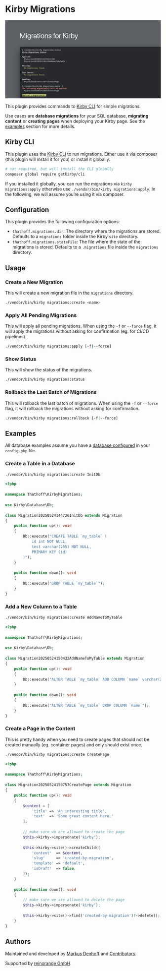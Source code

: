 # Kirby Migrations

![Screenshot of the terminal running a migration.](./.github/screenshot.png)

This plugin provides commands to [Kirby CLI](https://github.com/getkirby/cli) for simple migrations.

Use cases are **database migrations** for your SQL database, **migrating content** or
**creating pages** when deploying your Kirby page. See the [examples](#examples) section for more details.

## Kirby CLI

This plugin uses the [Kirby CLI](https://github.com/getkirby/cli) to run migrations.
Either use it via composer (this plugin will install it for you) or install it globally.

```bash
# not required, but will install the CLI globally
composer global require getkirby/cli
```

If you installed it globally, you can run the migrations via `kirby migrations:apply` otherwise
use `./vendor/bin/kirby migrations:apply`. In the following, we will assume you’re using it via composer.

## Configuration

This plugin provides the following configuration options:

- `thathoff.migrations.dir`: The directory where the migrations are stored. Defaults to a `migrations` folder inside the Kirby `site` directory.
- `thathoff.migrations.stateFile`: The file where the state of the migrations is stored. Defaults to a `.migrations` file inside the `migrations` directory.

## Usage

### Create a New Migration

This will create a new migration file in the `migrations` directory.

```bash
./vendor/bin/kirby migrations:create <name>
```

### Apply All Pending Migrations

This will apply all pending migrations.
When using the `-f` or `--force` flag, it will apply the migrations without
asking for confirmation (eg. for CI/CD pipelines).

```bash
./vendor/bin/kirby migrations:apply [-f|--force]
```

### Show Status

This will show the status of the migrations.

```bash
./vendor/bin/kirby migrations:status
```

### Rollback the Last Batch of Migrations

This will rollback the last batch of migrations.
When using the `-f` or `--force` flag, it will rollback the migrations without asking for confirmation.

```bash
./vendor/bin/kirby migrations:rollback [-f|--force]
```

## Examples

All database examples assume you have a [database configured](https://getkirby.com/docs/guide/database#database-connection) in your `config.php` file.

### Create a Table in a Database


```bash
./vendor/bin/kirby migrations:create InitDb
```

```php
<?php

namespace Thathoff\KirbyMigrations;

use Kirby\Database\Db;

class Migration20250524144726InitDb extends Migration
{
    public function up(): void
    {
        Db::execute("CREATE TABLE `my_table` (
            id int NOT NULL,
            test varchar(255) NOT NULL,
            PRIMARY KEY (id)
        )");
    }

    public function down(): void
    {
        Db::execute("DROP TABLE `my_table`");
    }
}
```

### Add a New Column to a Table

```bash
./vendor/bin/kirby migrations:create AddNameToMyTable
```

```php
<?php

namespace Thathoff\KirbyMigrations;

use Kirby\Database\Db;

class Migration20250524150432AddNameToMyTable extends Migration
{
    public function up(): void
    {
        Db::execute("ALTER TABLE `my_table` ADD COLUMN `name` varchar(255) NOT NULL");
    }

    public function down(): void
    {
        Db::execute("ALTER TABLE `my_table` DROP COLUMN `name`");
    }
}
```

### Create a Page in the Content

This is pretty handy when you need to create pages that should not be created manually (eg. container pages)
and only should exist once.

```bash
./vendor/bin/kirby migrations:create CreatePage
```

```php
<?php

namespace Thathoff\KirbyMigrations;

class Migration20250524150757CreatePage extends Migration
{
    public function up(): void
    {
        $content = [
            'title' => 'An interesting title',
            'text'  => 'Some great content here…'
        ];

        // make sure we are allowed to create the page
        $this->kirby->impersonate('kirby');

        $this->kirby->site()->createChild([
            'content'  => $content,
            'slug'     => 'created-by-migration',
            'template' => 'default',
            'isDraft'  => false,
        ]);
    }

    public function down(): void
    {
        // make sure we are allowed to delete the page
        $this->kirby->impersonate('kirby');

        $this->kirby->site()->find('created-by-migration')?->delete();
    }
}
```

## Authors

Maintained and developed by [Markus Denhoff](https://markus.denhoff.com) and [Contributors](https://github.com/thathoff/kirby-migrations/graphs/contributors).

Supported by [reinorange GmbH](https://reinorange.com).
